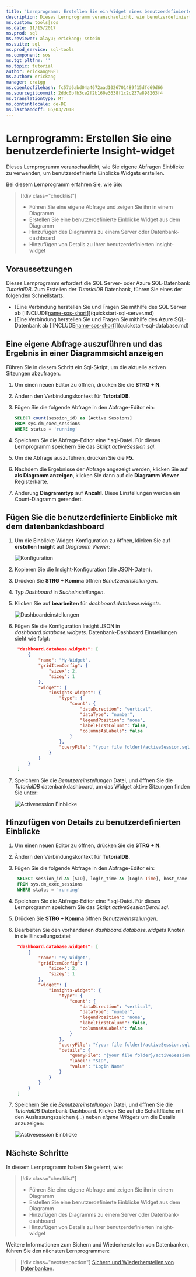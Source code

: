 ```yaml
---
title: 'Lernprogramm: Erstellen Sie ein Widget eines benutzerdefinierten Einblicke in SQL-Vorgänge Studio (Vorschau) | Microsoft Docs'
description: Dieses Lernprogramm veranschaulicht, wie benutzerdefinierte Insight-Widgets erstellen, und fügen sie Datenbank- und Dashboards im SQL-Vorgänge Studio (Vorschau) hinzu.
ms.custom: tools|sos
ms.date: 11/15/2017
ms.prod: sql
ms.reviewer: alayu; erickang; sstein
ms.suite: sql
ms.prod_service: sql-tools
ms.component: sos
ms.tgt_pltfrm: ''
ms.topic: tutorial
author: erickangMSFT
ms.author: erickang
manager: craigg
ms.openlocfilehash: fc57d6abd04a4672aad1026701489f15dfd69d66
ms.sourcegitcommit: 2ddc0bfb3ce2f2b160e3638f1c2c237a898263f4
ms.translationtype: MT
ms.contentlocale: de-DE
ms.lasthandoff: 05/03/2018
---
```

# <a name="tutorial-build-a-custom-insight-widget"></a>Lernprogramm: Erstellen Sie eine benutzerdefinierte Insight-widget

Dieses Lernprogramm veranschaulicht, wie Sie eigene Abfragen Einblicke zu verwenden, um benutzerdefinierte Einblicke Widgets erstellen.

Bei diesem Lernprogramm erfahren Sie, wie Sie:
> [!div class="checklist"]
> * Führen Sie eine eigene Abfrage und zeigen Sie ihn in einem Diagramm
> * Erstellen Sie eine benutzerdefinierte Einblicke Widget aus dem Diagramm
> * Hinzufügen des Diagramms zu einem Server oder Datenbank-dashboard
> * Hinzufügen von Details zu Ihrer benutzerdefinierten Insight-widget

## <a name="prerequisites"></a>Voraussetzungen

Dieses Lernprogramm erfordert die SQL Server- oder Azure SQL-Datenbank *TutorialDB*. Zum Erstellen der *TutorialDB* Datenbank, führen Sie eines der folgenden Schnellstarts:

- [Eine Verbindung herstellen Sie und Fragen Sie mithilfe des SQL Server ab [!INCLUDE[name-sos-short](../includes/name-sos-short.md)]](quickstart-sql-server.md)
- [Eine Verbindung herstellen Sie und Fragen Sie mithilfe des Azure SQL-Datenbank ab [!INCLUDE[name-sos-short](../includes/name-sos-short.md)]](quickstart-sql-database.md)


## <a name="run-your-own-query-and-view-the-result-in-a-chart-view"></a>Eine eigene Abfrage auszuführen und das Ergebnis in einer Diagrammsicht anzeigen
Führen Sie in diesem Schritt ein Sql-Skript, um die aktuelle aktiven Sitzungen abzufragen.

1. Um einen neuen Editor zu öffnen, drücken Sie die **STRG + N**. 

2. Ändern den Verbindungskontext für **TutorialDB**.

3. Fügen Sie die folgende Abfrage in den Abfrage-Editor ein:

   ```sql
   SELECT count(session_id) as [Active Sessions]
   FROM sys.dm_exec_sessions
   WHERE status = 'running'
   ```

4. Speichern Sie die Abfrage-Editor eine \*.sql-Datei. Für dieses Lernprogramm speichern Sie das Skript *activeSession.sql*.

5. Um die Abfrage auszuführen, drücken Sie die **F5**.

6. Nachdem die Ergebnisse der Abfrage angezeigt werden, klicken Sie auf **als Diagramm anzeigen**, klicken Sie dann auf die **Diagramm Viewer** Registerkarte.

7. Änderung **Diagrammtyp** auf **Anzahl**. Diese Einstellungen werden ein Count-Diagramm gerendert.

## <a name="add-the-custom-insight-to-the-database-dashboard"></a>Fügen Sie die benutzerdefinierte Einblicke mit dem datenbankdashboard

1. Um die Einblicke Widget-Konfiguration zu öffnen, klicken Sie auf **erstellen Insight** auf *Diagramm Viewer*:

   ![Konfiguration](./media/tutorial-build-custom-insight-sql-server/create-insight.png)
   
2. Kopieren Sie die Insight-Konfiguration (die JSON-Daten). 

3. Drücken Sie **STRG + Komma** öffnen *Benutzereinstellungen*.

4. Typ *Dashboard* in *Sucheinstellungen*.

5. Klicken Sie auf **bearbeiten** für *dashboard.database.widgets*.

   ![Dashboardeinstellungen](./media/tutorial-build-custom-insight-sql-server/dashboard-settings.png)

6. Fügen Sie die Konfiguration Insight JSON in *dashboard.database.widgets*. Datenbank-Dashboard Einstellungen sieht wie folgt:

   ```json
    "dashboard.database.widgets": [
        {
            "name": "My-Widget",
            "gridItemConfig": {
                "sizex": 2,
                "sizey": 1
            },
            "widget": {
                "insights-widget": {
                    "type": {
                        "count": {
                            "dataDirection": "vertical",
                            "dataType": "number",
                            "legendPosition": "none",
                            "labelFirstColumn": false,
                            "columnsAsLabels": false
                        }
                    },
                    "queryFile": "{your file folder}/activeSession.sql"
                }
            }
        }
    ]
   ```

7. Speichern Sie die *Benutzereinstellungen* Datei, und öffnen Sie die *TutorialDB* datenbankdashboard, um das Widget aktive Sitzungen finden Sie unter:

   ![Activesession Einblicke](./media/tutorial-build-custom-insight-sql-server/insight-activesession-dashboard.png)

## <a name="add-details-to-custom-insight"></a>Hinzufügen von Details zu benutzerdefinierten Einblicke

1. Um einen neuen Editor zu öffnen, drücken Sie die **STRG + N**.

2. Ändern den Verbindungskontext für **TutorialDB**.

3. Fügen Sie die folgende Abfrage in den Abfrage-Editor ein:

   ```sql
    SELECT session_id AS [SID], login_time AS [Login Time], host_name AS [Host Name], program_name AS [Program Name], login_name AS [Login Name]
    FROM sys.dm_exec_sessions
    WHERE status = 'running'
   ```

4. Speichern Sie die Abfrage-Editor eine \*.sql-Datei. Für dieses Lernprogramm speichern Sie das Skript *activeSessionDetail.sql*.

5. Drücken Sie **STRG + Komma** öffnen *Benutzereinstellungen*.

6. Bearbeiten Sie den vorhandenen *dashboard.database.widgets* Knoten in die Einstellungsdatei:

   ```json
    "dashboard.database.widgets": [
        {
            "name": "My-Widget",
            "gridItemConfig": {
                "sizex": 2,
                "sizey": 1
            },
            "widget": {
                "insights-widget": {
                    "type": {
                        "count": {
                            "dataDirection": "vertical",
                            "dataType": "number",
                            "legendPosition": "none",
                            "labelFirstColumn": false,
                            "columnsAsLabels": false
                        }
                    },
                    "queryFile": "{your file folder}/activeSession.sql",
                    "details": {
                        "queryFile": "{your file folder}/activeSessionDetail.sql",
                        "label": "SID",
                        "value": "Login Name"
                    }
                }
            }
        }
    ]
   ```

7. Speichern Sie die *Benutzereinstellungen* Datei, und öffnen Sie die *TutorialDB* Datenbank-Dashboard. Klicken Sie auf die Schaltfläche mit den Auslassungszeichen (...) neben *eigene Widgets* um die Details anzuzeigen:

    ![Activesession Einblicke](./media/tutorial-build-custom-insight-sql-server/insight-activesession-detail.png)

## <a name="next-steps"></a>Nächste Schritte
In diesem Lernprogramm haben Sie gelernt, wie:
> [!div class="checklist"]
> * Führen Sie eine eigene Abfrage und zeigen Sie ihn in einem Diagramm
> * Erstellen Sie eine benutzerdefinierte Einblicke Widget aus dem Diagramm
> * Hinzufügen des Diagramms zu einem Server oder Datenbank-dashboard
> * Hinzufügen von Details zu Ihrer benutzerdefinierten Insight-widget

Weitere Informationen zum Sichern und Wiederherstellen von Datenbanken, führen Sie den nächsten Lernprogrammen:

> [!div class="nextstepaction"]
> [Sichern und Wiederherstellen von Datenbanken](tutorial-backup-restore-sql-server.md).